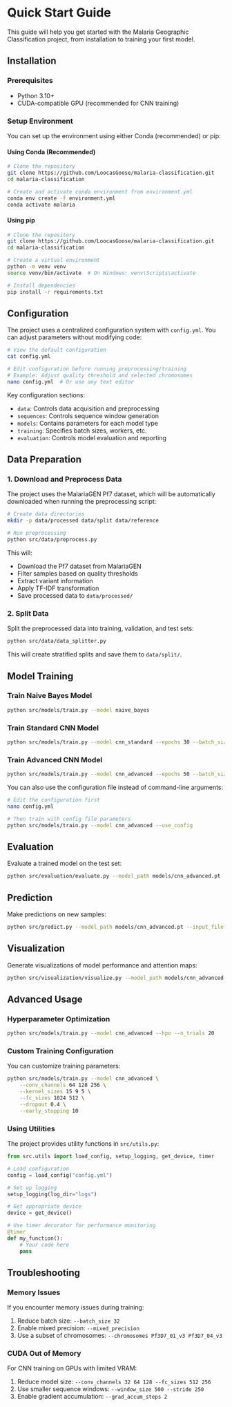# Quick Start Guide

This guide will help you get started with the Malaria Geographic Classification project, from installation to training your first model.

## Installation

### Prerequisites

- Python 3.10+
- CUDA-compatible GPU (recommended for CNN training)

### Setup Environment

You can set up the environment using either Conda (recommended) or pip:

#### Using Conda (Recommended)

```bash
# Clone the repository
git clone https://github.com/LoocasGoose/malaria-classification.git
cd malaria-classification

# Create and activate conda environment from environment.yml
conda env create -f environment.yml
conda activate malaria
```

#### Using pip

```bash
# Clone the repository
git clone https://github.com/LoocasGoose/malaria-classification.git
cd malaria-classification

# Create a virtual environment
python -m venv venv
source venv/bin/activate  # On Windows: venv\Scripts\activate

# Install dependencies
pip install -r requirements.txt
```

## Configuration

The project uses a centralized configuration system with `config.yml`. You can adjust parameters without modifying code:

```bash
# View the default configuration
cat config.yml

# Edit configuration before running preprocessing/training
# Example: Adjust quality threshold and selected chromosomes
nano config.yml  # Or use any text editor
```

Key configuration sections:
- `data`: Controls data acquisition and preprocessing
- `sequences`: Controls sequence window generation
- `models`: Contains parameters for each model type
- `training`: Specifies batch sizes, workers, etc.
- `evaluation`: Controls model evaluation and reporting

## Data Preparation

### 1. Download and Preprocess Data

The project uses the MalariaGEN Pf7 dataset, which will be automatically downloaded when running the preprocessing script:

```bash
# Create data directories
mkdir -p data/processed data/split data/reference

# Run preprocessing
python src/data/preprocess.py
```

This will:
- Download the Pf7 dataset from MalariaGEN
- Filter samples based on quality thresholds
- Extract variant information
- Apply TF-IDF transformation
- Save processed data to `data/processed/`

### 2. Split Data

Split the preprocessed data into training, validation, and test sets:

```bash
python src/data/data_splitter.py
```

This will create stratified splits and save them to `data/split/`.

## Model Training

### Train Naive Bayes Model

```bash
python src/models/train.py --model naive_bayes
```

### Train Standard CNN Model

```bash
python src/models/train.py --model cnn_standard --epochs 30 --batch_size 128 --learning_rate 0.001
```

### Train Advanced CNN Model

```bash
python src/models/train.py --model cnn_advanced --epochs 50 --batch_size 64 --learning_rate 0.0005 --mixed_precision
```

You can also use the configuration file instead of command-line arguments:

```bash
# Edit the configuration first
nano config.yml

# Then train with config file parameters
python src/models/train.py --model cnn_advanced --use_config
```

## Evaluation

Evaluate a trained model on the test set:

```bash
python src/evaluation/evaluate.py --model_path models/cnn_advanced.pt
```

## Prediction

Make predictions on new samples:

```bash
python src/predict.py --model_path models/cnn_advanced.pt --input_file path/to/sequences.fasta
```

## Visualization

Generate visualizations of model performance and attention maps:

```bash
python src/visualization/visualize.py --model_path models/cnn_advanced.pt
```

## Advanced Usage

### Hyperparameter Optimization

```bash
python src/models/train.py --model cnn_advanced --hpo --n_trials 20
```

### Custom Training Configuration

You can customize training parameters:

```bash
python src/models/train.py --model cnn_advanced \
    --conv_channels 64 128 256 \
    --kernel_sizes 15 9 5 \
    --fc_sizes 1024 512 \
    --dropout 0.4 \
    --early_stopping 10
```

### Using Utilities

The project provides utility functions in `src/utils.py`:

```python
from src.utils import load_config, setup_logging, get_device, timer

# Load configuration
config = load_config("config.yml")

# Set up logging
setup_logging(log_dir="logs")

# Get appropriate device
device = get_device()

# Use timer decorator for performance monitoring
@timer
def my_function():
    # Your code here
    pass
```

## Troubleshooting

### Memory Issues

If you encounter memory issues during training:

1. Reduce batch size: `--batch_size 32`
2. Enable mixed precision: `--mixed_precision`
3. Use a subset of chromosomes: `--chromosomes Pf3D7_01_v3 Pf3D7_04_v3`

### CUDA Out of Memory

For CNN training on GPUs with limited VRAM:

1. Reduce model size: `--conv_channels 32 64 128 --fc_sizes 512 256`
2. Use smaller sequence windows: `--window_size 500 --stride 250`
3. Enable gradient accumulation: `--grad_accum_steps 2` 